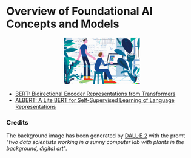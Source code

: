 # Overview of Foundational AI Concepts and Models

<p align="center">
  <img src="/img/dall-e-ai.png" width="200">
</p>

- [BERT: Bidirectional Encoder Representations from Transformers](./BERT.md)
- [ALBERT: A Lite BERT for Self-Supervised Learning of Language Representations](./ALBERT.md)


### Credits

The background image has been generated by [DALL·E 2](https://openai.com/dall-e-2/) with the promt "*two data scientists working in a sunny computer lab with plants in the background, digital art*".